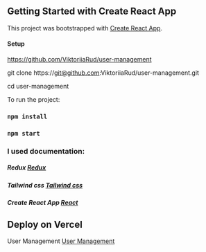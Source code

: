 ## Getting Started with Create React App
This project was bootstrapped with [Create React App](https://github.com/facebook/create-react-app).


#### **Setup**

https://github.com/ViktoriiaRud/user-management

git clone https://git@github.com:ViktoriiaRud/user-management.git

cd user-management



To run the project:

### `npm install`
### `npm start`



### I used documentation:

##### Redux [Redux](https://redux.js.org/)
##### Tailwind css [Tailwind css](https://tailwindcss.com/)
##### Create React App [React](https://ru.legacy.reactjs.org/)


## Deploy on Vercel
User Management [User Management](https://vercel.com/viktoriia/user-management)